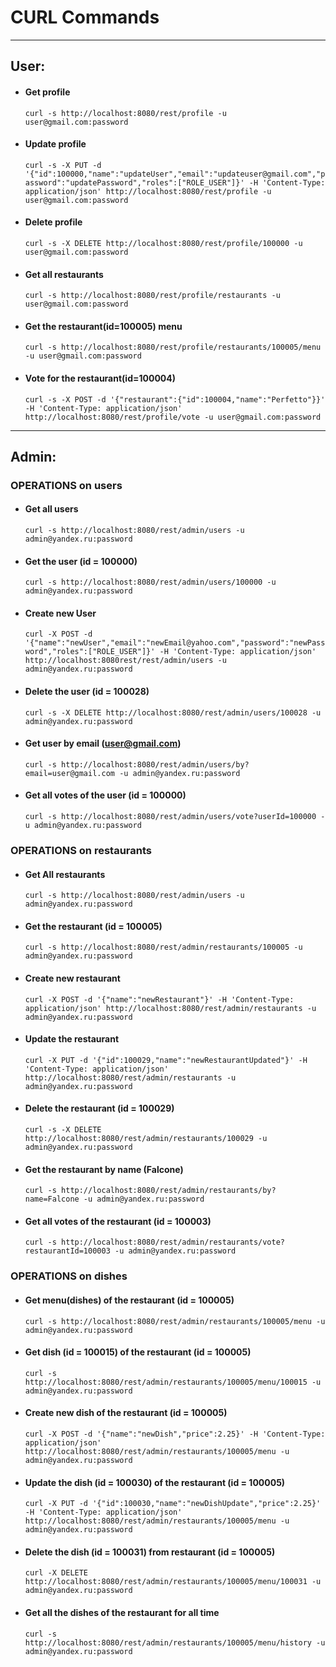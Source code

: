 # CURL Commands

---
## User:

- #### Get profile

    `curl -s http://localhost:8080/rest/profile -u user@gmail.com:password`

- #### Update profile

    `curl -s -X PUT -d '{"id":100000,"name":"updateUser","email":"updateuser@gmail.com","password":"updatePassword","roles":["ROLE_USER"]}' -H 'Content-Type: application/json' http://localhost:8080/rest/profile -u user@gmail.com:password`

- #### Delete profile

    `curl -s -X DELETE http://localhost:8080/rest/profile/100000 -u user@gmail.com:password`

- #### Get all restaurants

    `curl -s http://localhost:8080/rest/profile/restaurants -u user@gmail.com:password`

- #### Get the restaurant(id=100005) menu

    `curl -s http://localhost:8080/rest/profile/restaurants/100005/menu -u user@gmail.com:password`

- #### Vote for the restaurant(id=100004)

    `curl -s -X POST -d '{"restaurant":{"id":100004,"name":"Perfetto"}}' -H 'Content-Type: application/json' http://localhost:8080/rest/profile/vote -u user@gmail.com:password`

---
## Admin:

###  OPERATIONS on users

- #### Get all users

    `curl -s http://localhost:8080/rest/admin/users -u admin@yandex.ru:password`

- #### Get the user (id = 100000)

    `curl -s http://localhost:8080/rest/admin/users/100000 -u admin@yandex.ru:password`

- #### Create new User

    `curl -X POST -d '{"name":"newUser","email":"newEmail@yahoo.com","password":"newPassword","roles":["ROLE_USER"]}' -H 'Content-Type: application/json' http://localhost:8080rest/rest/admin/users -u admin@yandex.ru:password`

- #### Delete the user (id = 100028)

    `curl -s -X DELETE http://localhost:8080/rest/admin/users/100028 -u admin@yandex.ru:password`


- #### Get user by email (user@gmail.com)

    `curl -s http://localhost:8080/rest/admin/users/by?email=user@gmail.com -u admin@yandex.ru:password`

- #### Get all votes of the user (id = 100000)

    `curl -s http://localhost:8080/rest/admin/users/vote?userId=100000 -u admin@yandex.ru:password`


### OPERATIONS on restaurants

- #### Get All restaurants

    `curl -s http://localhost:8080/rest/admin/users -u admin@yandex.ru:password`

- #### Get the restaurant (id = 100005)

    `curl -s http://localhost:8080/rest/admin/restaurants/100005 -u admin@yandex.ru:password`


- #### Create new restaurant

    `curl -X POST -d '{"name":"newRestaurant"}' -H 'Content-Type: application/json' http://localhost:8080/rest/admin/restaurants -u admin@yandex.ru:password`

- #### Update the restaurant

    `curl -X PUT -d '{"id":100029,"name":"newRestaurantUpdated"}' -H 'Content-Type: application/json' http://localhost:8080/rest/admin/restaurants -u admin@yandex.ru:password`

- #### Delete the restaurant (id = 100029)

    `curl -s -X DELETE http://localhost:8080/rest/admin/restaurants/100029 -u admin@yandex.ru:password`

- #### Get the restaurant by name (Falcone)

    `curl -s http://localhost:8080/rest/admin/restaurants/by?name=Falcone -u admin@yandex.ru:password`

- #### Get all votes of the restaurant (id = 100003)

    `curl -s http://localhost:8080/rest/admin/restaurants/vote?restaurantId=100003 -u admin@yandex.ru:password`


### OPERATIONS on dishes


- #### Get menu(dishes) of the restaurant (id = 100005)

    `curl -s http://localhost:8080/rest/admin/restaurants/100005/menu -u admin@yandex.ru:password`

- #### Get dish (id = 100015) of the restaurant (id = 100005) 

    `curl -s http://localhost:8080/rest/admin/restaurants/100005/menu/100015 -u admin@yandex.ru:password`

- #### Create new dish of the restaurant (id = 100005)

    `curl -X POST -d '{"name":"newDish","price":2.25}' -H 'Content-Type: application/json' http://localhost:8080/rest/admin/restaurants/100005/menu -u admin@yandex.ru:password`

- #### Update the dish (id = 100030) of the restaurant (id = 100005)

    `curl -X PUT -d '{"id":100030,"name":"newDishUpdate","price":2.25}' -H 'Content-Type: application/json' http://localhost:8080/rest/admin/restaurants/100005/menu -u admin@yandex.ru:password`

- #### Delete the dish (id = 100031) from restaurant (id = 100005)

    `curl -X DELETE http://localhost:8080/rest/admin/restaurants/100005/menu/100031 -u admin@yandex.ru:password`

- #### Get all the dishes of the restaurant for all time

    `curl -s http://localhost:8080/rest/admin/restaurants/100005/menu/history -u admin@yandex.ru:password`
